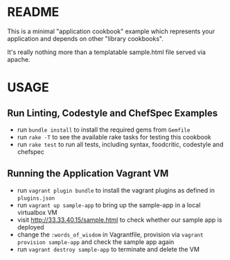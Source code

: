 
# README

This is a minimal "application cookbook" example which represents your application and depends on other "library cookbooks".

It's really nothing more than a templatable sample.html file served via apache. 


# USAGE

## Run Linting, Codestyle and ChefSpec Examples

* run `bundle install` to install the required gems from `Gemfile`
* run `rake -T` to see the available rake tasks for testing this cookbook
* run `rake test` to run all tests, including syntax, foodcritic, codestyle and chefspec

## Running the Application Vagrant VM

* run `vagrant plugin bundle` to install the vagrant plugins as defined in `plugins.json`
* run `vagrant up sample-app` to bring up the sample-app in a local virtualbox VM
* visit http://33.33.40.15/sample.html to check whether our sample app is deployed
* change the `:words_of_wisdom` in Vagrantfile, provision via `vagrant provision sample-app` and check the sample app again
* run `vagrant destroy sample-app` to terminate and delete the VM
